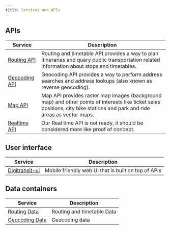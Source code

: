 ```yaml
---
title: Services and APIs
---
```


## APIs
| Service                               | Description                     |
|---------------------------------------|---------------------------------|
| [Routing API](./1-routing-api/)       | Routing and timetable API provides a way to plan itineraries and query public transportation related information about stops and timetables.
| [Geocoding API](./2-geocoding-api/)   | Geocoding API provides a way to perform address searches and address lookups (also known as reverse geocoding).
| [Map API](./3-map-api/)               | Map API provides raster map images (background map) and other points of interests like ticket sales positions, city bike stations and park and ride areas as vector maps.
| [Realtime API](./4-realtime-api/)     | Our Real time API is not ready, it should be considered more like proof of concept.

## User interface
| Service                               | Description                     |
|---------------------------------------|---------------------------------|
| [Digitransit-ui](./5-digitransit-ui/) | Mobile friendly web UI that is built on top of APIs

## Data containers
| Service                                                | Description                     |
|--------------------------------------------------------|---------------------------------|
| [Routing Data](./6-data-containers/routing-data/)      | Routing and timetable Data
| [Geocoding Data](./6-data-containers/geocoding-data/)  | Geocoding data               
